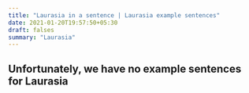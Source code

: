 ```yaml
---
title: "Laurasia in a sentence | Laurasia example sentences"
date: 2021-01-20T19:57:50+05:30
draft: falses
summary: "Laurasia"
---
```

## Unfortunately, we have no example sentences for Laurasia                 
